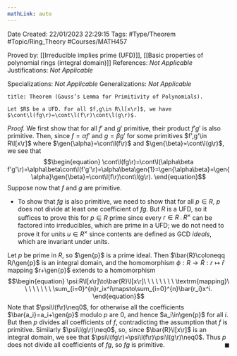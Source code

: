 ```yaml
---
mathLink: auto
---
```


<div class="topSpace"></div>

Date Created: 22/01/2023 22:29:15
Tags: #Type/Theorem #Topic/Ring_Theory #Courses/MATH457

Proved by: [[Irreducible implies prime (UFD)]], [[Basic properties of polynomial rings (integral domain)]]
References: <i>Not Applicable</i>
Justifications: <i>Not Applicable</i>

Specializations: <i>Not Applicable</i>
Generalizations: <i>Not Applicable</i>

``` ad-Theorem
title: Theorem (Gauss’s Lemma for Primitivity of Polynomials).

Let $R$ be a UFD. For all $f,g\in R\l[x\r]$, we have $\cont\l(fg\r)=\cont\l(f\r)\cont\l(g\r)$.

```

<i>Proof.</i> We first show that for all $f'$ and $g'$ primitive, their product $f'g'$ is also primitive. Then, since $f=\alpha f'$ and $g=\beta g'$ for some primitives $f',g'\in R\l[x\r]$ where $\gen{\alpha}=\cont\l(f\r)$ and $\gen{\beta}=\cont\l(g\r)$, we see that
$$\begin{equation}
    \cont\l(fg\r)=\cont\l(\alpha\beta f'g'\r)=\alpha\beta\cont\l(f'g'\r)=\alpha\beta\gen{1}=\gen{\alpha\beta}=\gen{\alpha}\gen{\beta}=\cont\l(f\r)\cont\l(g\r).
\end{equation}$$
Suppose now that $f$ and $g$ are primitive.
* To show that $fg$ is also primitive, we need to show that for all $p\in R$, $p$ does not divide at least one coefficient of $fg$. But $R$ is a UFD, so it suffices to prove this for $p\in R$ prime since every $r\in R\comp R^\times$ can be factored into irreducibles, which are prime in a UFD; we do not need to prove it for units $u\in R^\times$ since contents are defined as GCD <i>ideals</i>, which are invariant under units.

Let $p$ be prime in $R$, so $\gen{p}$ is a prime ideal. Then $\bar{R}\coloneqq R/\gen{p}$ is an integral domain, and the homomorphism $\phi:R\to\bar{R}:r\mapsto\bar{r}$ mapping $r+\gen{p}$ extends to a homomorphism
$$\begin{equation}
    \psi:R\l[x\r]\to\bar{R}\l[x\r]\ \ \ \ \ \ \ \ \textrm{mapping}\ \ \ \ \ \ \ \ \sum_{i=0}^{n}r_ix^i\mapsto\sum_{i=0}^{n}\bar{r_i}x^i.
\end{equation}$$
Note that $\psi\l(f\r)\neq0$, for otherwise all the coefficients $\bar{a_i}=a_i+\gen{p}$ modulo $p$ are $0$, and hence $a_i\in\gen{p}$ for all $i$. But then $p$ divides all coefficients of $f$, contradicting the assumption that $f$ is primitive. Similarly $\psi\l(g\r)\neq0$, so, since $\bar{R}\l[x\r]$ is an integral domain, we see that $\psi\l(fg\r)=\psi\l(f\r)\psi\l(g\r)\neq0$. Thus $p$ does not divide all coefficients of $fg$, so $fg$ is primitive.<span style="float:right;">$\blacksquare$</span>
